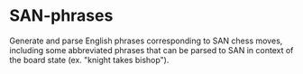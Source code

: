 # SAN-phrases
Generate and parse English phrases corresponding to SAN chess moves, including some abbreviated phrases that can be parsed to SAN in context of the board state (ex. "knight takes bishop").
